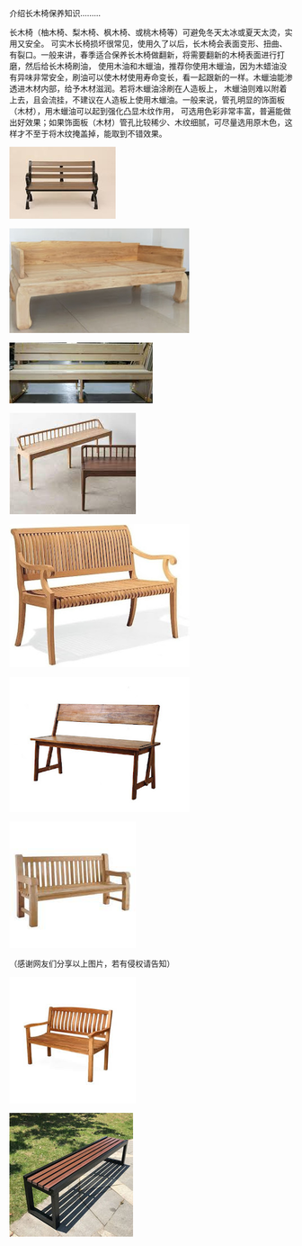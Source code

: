 介绍长木椅保养知识.........


长木椅（柚木椅、梨木椅、枫木椅、或桃木椅等）可避免冬天太冰或夏天太烫，实用又安全。
可实木长椅损坏很常见，使用久了以后，长木椅会表面变形、扭曲、有裂口。一般来讲，春季适合保养长木椅做翻新，将需要翻新的木椅表面进行打磨，然后给长木椅刷油，
使用木油和木蠟油，推荐你使用木蠟油，因为木蜡油没有异味非常安全，刷油可以使木材使用寿命变长，看一起跟新的一样。木蠟油能渗透进木材内部，给予木材滋润。若将木蠟油涂刷在人造板上，
木蠟油则难以附着上去，且会流挂，不建议在人造板上使用木蠟油。一般来说，管孔明显的饰面板（木材），用木蠟油可以起到强化凸显木纹作用，
可选用色彩非常丰富，普遍能做出好效果；如果饰面板（木材）管孔比较稀少、木纹细腻，可尽量选用原木色，这样才不至于将木纹掩盖掉，能取到不错效果。


![介绍长木椅保养知识](https://github.com/ywangnccu/ywang/blob/main/images/Bench/Bench.jpg)


![介绍长木椅保养知识](https://github.com/ywangnccu/ywang/blob/main/images/Bench/Bench1.jpg)


![介绍长木椅保养知识](https://github.com/ywangnccu/ywang/blob/main/images/Bench/Bench3.jpg)


![介绍长木椅保养知识](https://github.com/ywangnccu/ywang/blob/main/images/Bench/Bench5.jpg)


![介绍长木椅保养知识](https://github.com/ywangnccu/ywang/blob/main/images/Bench/Bench6.jpg)


![介绍长木椅保养知识](https://github.com/ywangnccu/ywang/blob/main/images/Bench/Bench9.jpg)


![介绍长木椅保养知识](https://github.com/ywangnccu/ywang/blob/main/images/Bench/Bench15.jpg)


（感谢网友们分享以上图片，若有侵权请告知）

![介绍长木椅保养知识](https://github.com/ywangnccu/ywang/blob/main/images/Bench/Bench16.jpg)




![介绍长木椅保养知识](https://github.com/ywangnccu/ywang/blob/main/images/Bench/Bench19.jpg)
